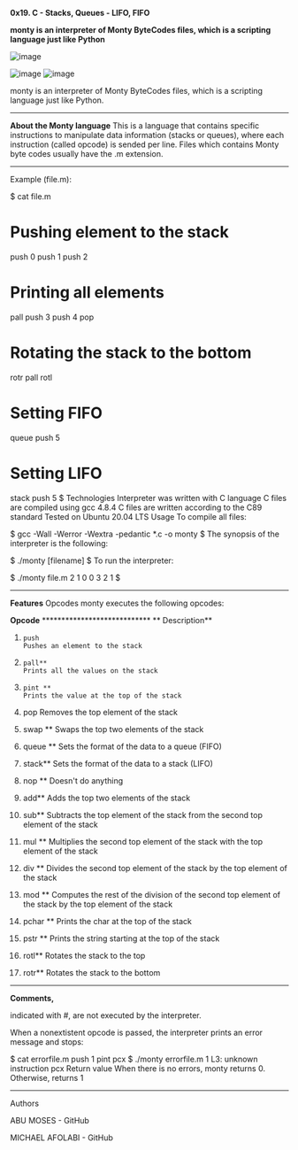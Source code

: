 **0x19. C - Stacks, Queues - LIFO, FIFO**



**monty is an interpreter of Monty ByteCodes files, which is a scripting language just like Python**

![image](https://github.com/Michafolab/monty/assets/117805721/b941001b-184d-435f-b21b-bfd01bb91a9c)

![image](https://github.com/Michafolab/monty/assets/117805721/aa0cd01d-17ca-4d7c-8d33-f8757c638201)
![image](https://github.com/Michafolab/monty/assets/117805721/c1e2593e-253f-429d-a65e-13a7f8a5a96d)




monty is an interpreter of Monty ByteCodes files, which is a scripting language just like Python.

********************************************************************************************************************************************

**About the Monty language**
This is a language that contains specific instructions to manipulate data information (stacks or queues), where each instruction (called opcode) is sended per line. Files which contains Monty byte codes usually have the .m extension.

********************************************************************************************************************************************
Example (file.m):

$ cat file.m
# Pushing element to the stack
push 0
push 1
push 2
# Printing all elements
pall
push 3
push 4
pop
# Rotating the stack to the bottom
rotr
pall
rotl
# Setting FIFO
queue
push 5
# Setting LIFO
stack
push 5
$
Technologies
Interpreter was written with C language
C files are compiled using gcc 4.8.4
C files are written according to the C89 standard
Tested on Ubuntu 20.04 LTS
Usage
To compile all files:

$ gcc -Wall -Werror -Wextra -pedantic *.c -o monty
$
The synopsis of the interpreter is the following:

$ ./monty [filename]
$
To run the interpreter:

$ ./monty file.m
2
1
0
0
3
2
1
$

*********************************************************************************************************************************
**Features**
Opcodes
monty executes the following opcodes:




**Opcode**	            ****************************                           ** Description**


1)     push	                                                                      Pushes an element to the stack




2)     pall**	                                                                      Prints all the values on the stack




3)     pint	**                                                                      Prints the value at the top of the stack





4)    pop                                                                          Removes the top element of the stack






5)   swap	**                                                                      Swaps the top two elements of the stack






6) queue	 **                                                                     Sets the format of the data to a queue (FIFO)






7) stack**	                                                                      Sets the format of the data to a stack (LIFO)






8) nop   **                                                                      Doesn't do anything







9) add**	                                                                        Adds the top two elements of the stack






10)  sub**	                                                                       Subtracts the top element of the stack from the second top element of the stack







11) mul	 **                                                                      Multiplies the second top element of the stack with the top element of the stack






12)  div	**                                                                       Divides the second top element of the stack by the top element of the stack





13)  mod	   **                                                                    Computes the rest of the division of the second top element of the stack by the top element of the stack






14)  pchar	  **                                                                   Prints the char at the top of the stack






15)  pstr **                                                                   	Prints the string starting at the top of the stack







16)  rotl**	                                                                    Rotates the stack to the top








17)  rotr**	                                                                    Rotates the stack to the bottom


*******************************************************************************************************************************
**Comments,**

indicated with #, are not executed by the interpreter.

When a nonextistent opcode is passed, the interpreter prints an error message and stops:

$ cat errorfile.m
push 1
pint
pcx
$ ./monty errorfile.m
1
L3: unknown instruction pcx
Return value
When there is no errors, monty returns 0. Otherwise, returns 1

****************************************************************************************************************************
Authors


ABU MOSES - GitHub


MICHAEL AFOLABI - GitHub

